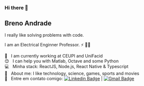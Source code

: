 ### Hi there 👋
## Breno Andrade

<!--
**brenoeng/brenoeng** is a ✨ _special_ ✨ repository because its `README.md` (this file) appears on your GitHub profile.

Here are some ideas to get you started:

- 🔭 I’m currently working on ...
- 🌱 I’m currently learning ...
- 👯 I’m looking to collaborate on ...
- 🤔 I’m looking for help with ...
- 💬 Ask me about ...
- 📫 How to reach me: ...
- 😄 Pronouns: ...
- ⚡ Fun fact: ...
-->

I really like solving problems with code.

I am an Electrical Enginner Professor. :zap: 👨‍🏫

 🏫  &nbsp; I am currently working at CEUPI and UniFacid
 <br/> :blush: &nbsp; I can help you with Matlab, Octave and some Python
 <br/> :computer: &nbsp; Minha stack: ReactJS, Node.js, React Native & Typescript
 <br/> 💬  &nbsp; About me: I like technology, science, games, sports and movies
 <br/> :email: &nbsp; Entre em contato comigo: [![Linkedin Badge](https://img.shields.io/badge/-BrenoAndrade-blue?style=flat-square&logo=Linkedin&logoColor=white&link=https://www.linkedin.com/in/breno-andrade-72539283/)](https://www.linkedin.com/in/breno-andrade-72539283/) 
| 
[![Gmail Badge](https://img.shields.io/badge/-breno.ar.andrade@gmail.com-c14438?style=flat-square&logo=Gmail&logoColor=white&link=mailto:breno.ar.andrade@gmail.com)](mailto:breno.ar.andrade@gmail.com)
